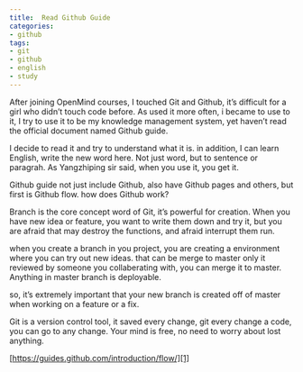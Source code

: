 ```yaml
---
title:  Read Github Guide
categories: 
- github
tags:
- git 
- github
- english
- study
---
```

After joining OpenMind courses, I touched Git and Github, it’s difficult for a girl who didn’t touch code before. As used it more often, i became to use to it, I try to use it to be my knowledge management system, yet haven’t read the official document named Github guide. 

I decide to read it and try to understand what it is.  in addition, I can learn English,  write the new word here. Not just word, but to sentence or paragrah.  As Yangzhiping sir said, when you use it, you get it.

Github guide not just include Github, also have Github pages and others,  but first is Github flow.  how does Github  work?

Branch is the core concept word of Git, it’s powerful for creation. When you have new idea or feature, you want to write them down and try it, but you are afraid  that may destroy the functions, and afraid interrupt  them run. 

when you create a branch in you project,  you are creating a environment where you can try out  new ideas. that can be merge to master only it reviewed by  someone you  collaberating with, you can merge it to master. Anything in master branch is deployable. 

so, it’s extremely important that your new branch is created off of master when working on a feature or a fix.

Git is a version control tool, it saved every change, git every change a code, you can go to any change. Your mind is free, no need to worry about lost anything.

[https://guides.github.com/introduction/flow/][1]

[1]:	https://guides.github.com/introduction/flow/